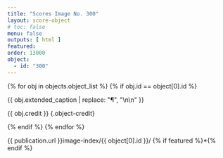 ```yaml
---
title: "Scores Image No. 300"
layout: score-object
# toc: false
menu: false
outputs: [ html ]
featured: 
order: 13000
object:
  - id: "300"
---
```


{% for obj in objects.object_list %}
{% if obj.id == object[0].id %}

{{ obj.extended_caption | replace: "¶", "\n\n" }}

{{ obj.credit }} {.object-credit}

{% endif %}
{% endfor %}

<div class="object-credit object-url is-print-only">

{{ publication.url }}image-index/{{ object[0].id }}/ {% if featured %}*{% endif %}

</div>
